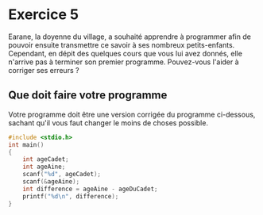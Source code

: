 # Exercice 5

Earane, la doyenne du village, a souhaité apprendre à programmer afin de pouvoir ensuite transmettre ce savoir à ses nombreux petits-enfants. Cependant, en dépit des quelques cours que vous lui avez donnés, elle n'arrive pas à terminer son premier programme. Pouvez-vous l'aider à corriger ses erreurs ?

## Que doit faire votre programme

Votre programme doit être une version corrigée du programme ci-dessous, sachant qu'il vous faut changer le moins de choses possible.

```c
#include <stdio.h>
int main()
{
	int ageCadet;
	int ageAine;
	scanf("%d", ageCadet);
	scanf(&ageAine);
	int difference = ageAine - ageDuCadet;
	printf("%d\n", difference);
}
```
